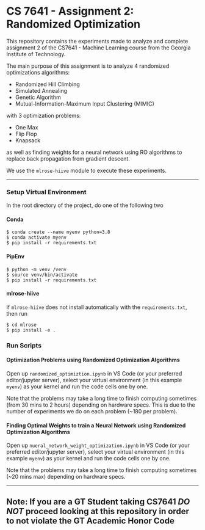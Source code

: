 # CS 7641 - Assignment 2: Randomized Optimization

This repository contains the experiments made to analyze and complete assignment 2 of the CS7641 - Machine Learning 
course from the Georgia Institute of Technology.

The main purpose of this assignment is to analyze 4 randomized optimizations algorithms:
* Randomized Hill Climbing
* Simulated Annealing
* Genetic Algorithm
* Mutual-Information-Maximum Input Clustering (MIMIC)

with 3 optimization problems:
* One Max
* Flip Flop
* Knapsack

as well as finding weights for a neural network using RO algorithms to replace back propagation from gradient descent.

We use the `mlrose-hiive` module to execute these experiments.

----

### Setup Virtual Environment

In the root directory of the project, do one of the following two

#### Conda

```shell
$ conda create --name myenv python=3.8
$ conda activate myenv
$ pip install -r requirements.txt
```

#### PipEnv

```shell
$ python -m venv /venv
$ source venv/bin/activate
$ pip install -r requirements.txt
```

#### mlrose-hiive
If `mlrose-hiive` does not install automatically with the `requirements.txt`, then run
```shell
$ cd mlrose
$ pip install -e .
```

### Run Scripts

#### Optimization Problems using Randomized Optimization Algorithms

Open up `randomized_optimiztion.ipynb` in VS Code (or your preferred editor/jupyter server), select your virtual environment (in this example `myenv`) as your kernel and run the code cells one by one. 

Note that the problems may take a long time to finish computing sometimes (from 30 mins to 2 hours) depending on hardware specs.
This is due to the number of experiments we do on each problem (~180 per problem).


#### Finding Optimal Weights to train a Neural Network using Randomized Optimization Algorithms

Open up `nueral_network_weight_optimization.ipynb` in VS Code (or your preferred editor/jupyter server), select your virtual environment (in this example `myenv`) as your kernel and run the code cells one by one. 

Note that the problems may take a long time to finish computing sometimes (~20 mins max) depending on hardware specs.

----

## Note: If you are a GT Student taking CS7641 **_DO NOT_** proceed looking at this repository in order to not violate the GT Academic Honor Code